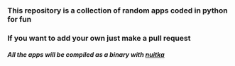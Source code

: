 ### This repository is a collection of random apps coded in python for fun
### If you want to add your own just make a pull request
##### All the apps will be compiled as a binary with [nuitka](https://nuitka.net/)  
